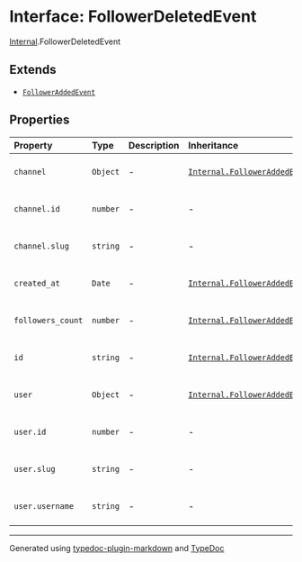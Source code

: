 # Interface: FollowerDeletedEvent

[Internal](../index.md).FollowerDeletedEvent

## Extends

- [`FollowerAddedEvent`](FollowerAddedEvent.md)

## Properties

| Property | Type | Description | Inheritance | Source |
| :------ | :------ | :------ | :------ | :------ |
| `channel` | `Object` | - | [`Internal.FollowerAddedEvent.channel`](FollowerAddedEvent.md) | [ws/private-channel/dto/follower-added.event.ts:3](https://github.com/zSoulweaver/kient/blob/cb3a38e/src/ws/private-channel/dto/follower-added.event.ts#L3) |
| `channel.id` | `number` | - | - | [ws/private-channel/dto/follower-added.event.ts:4](https://github.com/zSoulweaver/kient/blob/cb3a38e/src/ws/private-channel/dto/follower-added.event.ts#L4) |
| `channel.slug` | `string` | - | - | [ws/private-channel/dto/follower-added.event.ts:5](https://github.com/zSoulweaver/kient/blob/cb3a38e/src/ws/private-channel/dto/follower-added.event.ts#L5) |
| `created_at` | `Date` | - | [`Internal.FollowerAddedEvent.created_at`](FollowerAddedEvent.md) | [ws/private-channel/dto/follower-added.event.ts:13](https://github.com/zSoulweaver/kient/blob/cb3a38e/src/ws/private-channel/dto/follower-added.event.ts#L13) |
| `followers_count` | `number` | - | [`Internal.FollowerAddedEvent.followers_count`](FollowerAddedEvent.md) | [ws/private-channel/dto/follower-added.event.ts:12](https://github.com/zSoulweaver/kient/blob/cb3a38e/src/ws/private-channel/dto/follower-added.event.ts#L12) |
| `id` | `string` | - | [`Internal.FollowerAddedEvent.id`](FollowerAddedEvent.md) | [ws/private-channel/dto/follower-added.event.ts:2](https://github.com/zSoulweaver/kient/blob/cb3a38e/src/ws/private-channel/dto/follower-added.event.ts#L2) |
| `user` | `Object` | - | [`Internal.FollowerAddedEvent.user`](FollowerAddedEvent.md) | [ws/private-channel/dto/follower-added.event.ts:7](https://github.com/zSoulweaver/kient/blob/cb3a38e/src/ws/private-channel/dto/follower-added.event.ts#L7) |
| `user.id` | `number` | - | - | [ws/private-channel/dto/follower-added.event.ts:8](https://github.com/zSoulweaver/kient/blob/cb3a38e/src/ws/private-channel/dto/follower-added.event.ts#L8) |
| `user.slug` | `string` | - | - | [ws/private-channel/dto/follower-added.event.ts:9](https://github.com/zSoulweaver/kient/blob/cb3a38e/src/ws/private-channel/dto/follower-added.event.ts#L9) |
| `user.username` | `string` | - | - | [ws/private-channel/dto/follower-added.event.ts:10](https://github.com/zSoulweaver/kient/blob/cb3a38e/src/ws/private-channel/dto/follower-added.event.ts#L10) |

***

Generated using [typedoc-plugin-markdown](https://www.npmjs.com/package/typedoc-plugin-markdown) and [TypeDoc](https://typedoc.org/)
